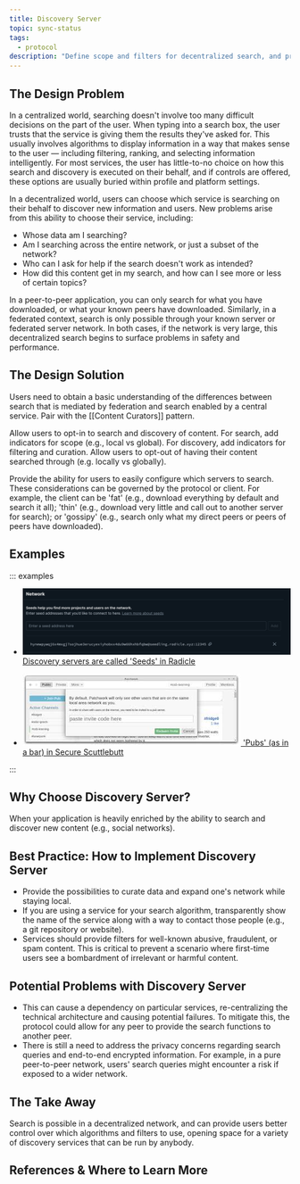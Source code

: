 ```yaml
---
title: Discovery Server 
topic: sync-status
tags:
  - protocol
description: "Define scope and filters for decentralized search, and provide users better control over which algorithms and filters to use."
---
```


## The Design Problem

In a centralized world, searching doesn't involve too many difficult decisions on the part of the user. When typing into a search box, the user trusts that the service is giving them the results they've asked for. This usually involves algorithms to display information in a way that makes sense to the user — including filtering, ranking, and selecting information intelligently. For most services, the user has little-to-no choice on how this search and discovery is executed on their behalf, and if controls are offered, these options are usually buried within profile and platform settings.

In a decentralized world, users can choose which service is searching on their behalf to discover new information and users. New problems arise from this ability to choose their service, including:

- Whose data am I searching?
- Am I searching across the entire network, or just a subset of the network?
- Who can I ask for help if the search doesn't work as intended?
- How did this content get in my search, and how can I see more or less of certain topics?

In a peer-to-peer application, you can only search for what you have downloaded, or what your known peers have downloaded. Similarly, in a federated context, search is only possible through your known server or federated server network. In both cases, if the network is very large, this decentralized search begins to surface problems in safety and performance.

## The Design Solution

Users need to obtain a basic understanding of the differences between search that is mediated by federation and search enabled by a central service. Pair with the [[Content Curators]] pattern.

Allow users to opt-in to search and discovery of content. For search, add indicators for scope (e.g., local vs global). For discovery, add indicators for filtering and curation. Allow users to opt-out of having their content searched through (e.g. locally vs globally).

Provide the ability for users to easily configure which servers to search. These considerations can be governed by the protocol or client. For example, the client can be 'fat' (e.g., download everything by default and search it all); 'thin' (e.g., download very little and call out to another server for search); or 'gossipy' (e.g., search only what my direct peers or peers of peers have downloaded).

## Examples

::: examples

- [![Discovery servers in Radicle](discovery-pub-radicle.png) Discovery servers are called 'Seeds' in Radicle](discovery-pub-radicle.png)

- [![Secure Scuttlebutt](discovery-pub-ssb.png) 'Pubs' (as in a bar) in Secure Scuttlebutt](discovery-pub-ssb.png)

::: 

## Why Choose Discovery Server?

When your application is heavily enriched by the ability to search and discover new content (e.g., social networks).

## Best Practice: How to Implement Discovery Server 

- Provide the possibilities to curate data and expand one's network while staying local.
- If you are using a service for your search algorithm, transparently show the name of the service along with a way to contact those people (e.g., a git repository or website).
- Services should provide filters for well-known abusive, fraudulent, or spam content. This is critical to prevent a scenario where first-time users see a bombardment of irrelevant or harmful content.

## Potential Problems with Discovery Server

- This can cause a dependency on particular services, re-centralizing the technical architecture and causing potential failures. To mitigate this, the protocol could allow for any peer to provide the search functions to another peer.
- There is still a need to address the privacy concerns regarding search queries and end-to-end encrypted information. For example, in a pure peer-to-peer network, users' search queries might encounter a risk if exposed to a wider network.

## The Take Away

Search is possible in a decentralized network, and can provide users better control over which algorithms and filters to use, opening space for a variety of discovery services that can be run by anybody.

## **References & Where to Learn More**
